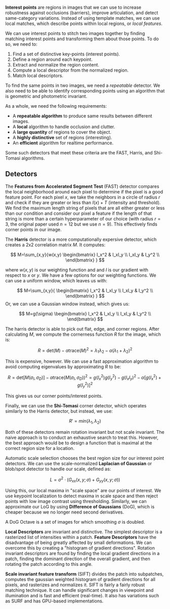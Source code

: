 **Interest points** are regions in images that we can use to increase robustness against occlusions (barriers), improve articulation, and detect same-category variations. Instead of using template matches, we can use local matches, which describe points within local regions, or *local features*. 

We can use interest points to stitch two images together by finding matching interest points and transforming them about those points. To do so, we need to: 

1. Find a set of distinctive key-points (interest points). 
2. Define a region around each keypoint. 
3. Extract and normalize the region content. 
4. Compute a local descriptor from the normalized region. 
5. Match local descriptors. 

To find the same points in two images, we need a *repeatable* detector. We also need to be able to identify corresponding points using an algorithm that is geometric and photometric invariant. 

As a whole, we need the following requirements:

- A **repeatable algorithm** to produce same results between different images. 
- A **local** algorithm to handle occlusion and clutter. 
- A **large quantity** of regions to cover the object. 
- A **highly distinctive** set of regions (interesting). 
- An **efficient** algorithm for realtime performance. 

Some such detectors that meet these criteria are the FAST, Harris, and Shi-Tomasi algorithms. 

## Detectors
The **Features from Accelerated Segment Test** (FAST) detector compares the local neighborhood around each pixel to determine if the pixel is a good feature point. For each pixel $x$, we take the neighbors in a circle of radius $r$ and check if they are greater or less than $I(x)+T$ (intensity and threshold). We find the maximum length string of pixels that are all either greater or less than our condition and consider our pixel a feature if the length of that string is more than a certain hyperparameter of our choice (with radius $r=3$, the original paper used $n=12$ but we use $n=9$).  This effectively finds corner points in our image. 

The **Harris** detector is a more computationally expersive detector, which creates a 2x2 correlation matrix $M$. It computes:

$$
M=\sum_{x,y}{w(x,y)
\begin{bmatrix}
I_x^2 & I_xI_y \\
I_xI_y & I_y^2 \\
\end{bmatrix}
}
$$

where $w(x,y)$ is our weighting function and and $I$ is our gradient with respect to $x$ or $y$. We have a few options for our weighting functions. We can use a uniform window, which leaves us with:

$$
M=\sum_{x,y}{
\begin{bmatrix}
I_x^2 & I_xI_y \\
I_xI_y & I_y^2 \\
\end{bmatrix}
}
$$
Or, we can use a Gaussian window instead, which gives us:

$$
M=g(\sigma)
\begin{bmatrix}
I_x^2 & I_xI_y \\
I_xI_y & I_y^2 \\
\end{bmatrix}
$$

The harris detector is able to pick out flat, edge, and corner regions. After calculating $M$, we compute the cornerness function $R$ for the image, which is:

$$
R=\text{det}(M)-\alpha\text{trace}(M)^2=\lambda_1\lambda_2-\alpha(\lambda_1+\lambda_2)^2
$$

This is expensive, however. We can use a fast approximation algorithm to avoid computing eigenvalues by approximating $R$ to be:

$$
R=\text{det}[M(\sigma_I,\sigma_D)]-\alpha\text{trace}(M(\sigma_I,\sigma_D))^2=g(I^2_x)g(I^2_y)-g(I_xI_y)^2-\alpha [g(I_x^2)+g(I_y^2)]^2
$$

This gives us our corner points/interest points. 

Finally, we can use the **Shi-Tomasi** corner detector, which operates similarly to the Harris detector, but instead, we use:

$$
R'=min(\lambda_1,\lambda_2)
$$

Both of these detectors remain rotation invariant but not scale invariant. The naive approach is to conduct an exhaustive search to treat this. However, the best approach would be to design a function that is maximal at the correct region size for a location. 

Automatic scale selection chooses the best region size for our interest point detectors. We can use the scale-normalized **Laplacian of Gaussian** or blob/spot detector to handle our scale, defined as:

$$
L=\sigma^2 \cdot (G_{xx}(x,y;\sigma)+G_{yy}(x,y;\sigma))
$$

Using this, our local maxima in "scale space" are our points of interest. We use keypoint localization to detect maxima in scale space and then reject points with low image contrast using thresholding. Similarly, we can approximate our LoG by using **Difference of Gaussians** (DoG), which is cheaper because we no longer need second derivatives. 

A DoG Octave is a set of images for which smoothing $\sigma$ is doubled. 

**Local Descriptors** are invariant and distinctive. The simplest descriptor is a rasterized list of intensities within a patch. **Feature Descriptors** have the disadvantage of being greatly affected by small deformations. We can overcome this by creating a "histogram of gradient directions". Rotation invariant descriptors are found by finding the local gradient directions in a patch, finding the dominant direction of the overall gradient, and then rotating the patch according to this angle. 

**Scale invariant feature transform** (SIFT) divides the patch into subpatches, computes the gaussian weighted histogram of gradient directions for all pixels, and rasterizes and normalizes it. SIFT is fairly a fairly robust matching technique. It can handle significant changes in viewpoint and illumination and is fast and efficient (real-time). It also has variations such as SURF and has GPU-based implementations. 

